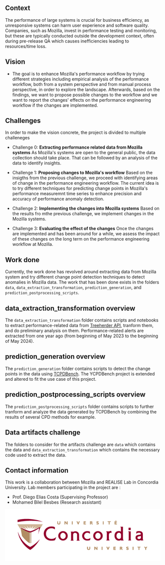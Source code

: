 ## Context

The performance of large systems is crucial for business efficiency, as unresponsive systems can harm user experience and software quality. Companies, such as Mozilla, invest in performance testing and monitoring, but these are typically conducted outside the development context, often during pre-release QA which causes inefficiencies leading to resources/time loss.

## Vision

- The goal is to enhance Mozilla's performance workflow by trying different strategies including empirical analysis of the performance workflow, both from a system perspective and from manual process perspective, in order to explore the landscape. Afterwards, based on the findings, we want to propose possible changes to the workflow and we want to report the changes' effects on the performance engineering workflow if the changes are implemented.
## Challenges

In order to make the vision concrete, the project is divided to multiple challeneges
- Challenge 0: **Extracting performance related data from Mozilla systems**
As Mozilla's systems are open to the general public, the data collection should take place. That can be followed by an analysis of the data to identify insights.

- Challenge 1: **Proposing changes to Mozilla's workflow**
Based on the insigths from the previous challenge, we proceed with identifying areas of change in the performance engineering workflow. The current idea is to try different techniques for predicting change points in Mozilla's performance measuremnt time series to enhance precision and accuracy of performance anomaly detection.

- Challenge 2: **Implementing the changes into Mozilla systems**
Based on the results fro mthe previous challenge, we implement changes in the Mozilla systems.


- Challenge 3: **Evaluating the effect of the changes**
Once the changes are implemented and has been around for a while, we assess the impact of these changes on the long term on the performance engineering workflow at Mozilla.

## Work done

Currently, the work done has revolved around extracting data from Mozilla system and try different change point detection techniques to detect anomalies in Mozilla data. The work that has been done exists in the folders `data`, `data_extraction_transformation`, `prediction_generation`, and `prediction_postprocessing_scripts`.

## data_extraction_transformation overview

The `data_extraction_transformation` folder contains scripts and notebooks to extract performance-related data from [Treeherder API](https://treeherder.mozilla.org/docs/), tranform them, and do preliminary analysis on them. Performance-related alerts are extracted from one year ago (from beginning of May 2023 to the beginning of May 2024).

## prediction_generation overview

The `prediction_generation` folder contains scripts to detect the change points in the data using [TCPDBench](https://github.com/SimonEismann/TCPDBench). The YCPDBench project is extended and altered to fit the use case of this project.

## prediction_postprocessing_scripts overview

The `prediction_postprocessing_scripts` folder contains scripts to further tranform and analyze the data generated by TCPDBench by combining the results of several CPD methods for example.


## Data artifacts challenge

The folders to consider for the artifacts challenge are `data` which contains the data and `data_extraction_transformation` which contains the necessary code used to extract the data.


## Contact information

This work is a collaboration between Mozilla and REALISE Lab in Concordia University. Lab members participating in the project are : 
- Prof. Diego Elias Costa (Supervising Professor)
- Mohamed Bilel Besbes (Research assistant)

![Concordia logo](assets/concordia-logo.png)
